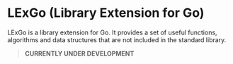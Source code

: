 # LExGo (Library Extension for Go)

LExGo is a library extension for Go. It provides a set of useful functions, algorithms and data structures that are not included in the standard library.

> **CURRENTLY UNDER DEVELOPMENT**
